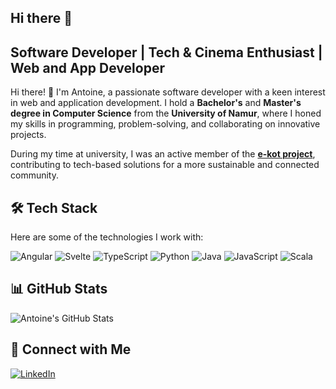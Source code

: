 ## Hi there 👋
**Software Developer | Tech & Cinema Enthusiast | Web and App Developer**  
---

Hi there! 👋 I'm Antoine, a passionate software developer with a keen interest in web and application development. I hold a **Bachelor's** and **Master's degree in Computer Science** from the **University of Namur**, where I honed my skills in programming, problem-solving, and collaborating on innovative projects.  

During my time at university, I was an active member of the [**e-kot project**](https://github.com/e-kot-unamur), contributing to tech-based solutions for a more sustainable and connected community.  

🛠️ Tech Stack 
---
Here are some of the technologies I work with:  

![Angular](https://img.shields.io/badge/Angular-DD0031?style=for-the-badge&logo=angular&logoColor=white)  ![Svelte](https://img.shields.io/badge/Svelte-FF3E00?style=for-the-badge&logo=svelte&logoColor=white)  ![TypeScript](https://img.shields.io/badge/TypeScript-007ACC?style=for-the-badge&logo=typescript&logoColor=white)  ![Python](https://img.shields.io/badge/Python-3776AB?style=for-the-badge&logo=python&logoColor=white)  ![Java](https://img.shields.io/badge/Java-007396?style=for-the-badge&logo=java&logoColor=white)  ![JavaScript](https://img.shields.io/badge/JavaScript-F7DF1E?style=for-the-badge&logo=javascript&logoColor=black)  ![Scala](https://img.shields.io/badge/Scala-DC322F?style=for-the-badge&logo=scala&logoColor=white)  

 📊 GitHub Stats 
---
![Antoine's GitHub Stats](https://github-readme-stats.vercel.app/api?username=Pirant0409&show_icons=true&theme=radical)  

 🔗 Connect with Me  
---
[![LinkedIn](https://img.shields.io/badge/LinkedIn-0A66C2?style=for-the-badge&logo=linkedin&logoColor=white)](https://www.linkedin.com/in/antoine-piras-6521ab189/)  


